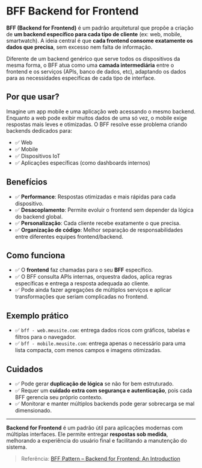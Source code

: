 # BFF Backend for Frontend

**BFF (Backend for Frontend)** é um padrão arquitetural que propõe a criação de **um backend específico para cada tipo de cliente** (ex: web, mobile, smartwatch). A ideia central é que **cada frontend consome exatamente os dados que precisa**, sem excesso nem falta de informação.

Diferente de um backend genérico que serve todos os dispositivos da mesma forma, o BFF atua como uma **camada intermediária** entre o frontend e os serviços (APIs, banco de dados, etc), adaptando os dados para as necessidades específicas de cada tipo de interface.

## Por que usar?

Imagine um app mobile e uma aplicação web acessando o mesmo backend. Enquanto a web pode exibir muitos dados de uma só vez, o mobile exige respostas mais leves e otimizadas. O BFF resolve esse problema criando backends dedicados para:

- ✅ Web
- ✅ Mobile
- ✅ Dispositivos IoT
- ✅ Aplicações específicas (como dashboards internos)

## Benefícios

- ✅ **Performance**: Respostas otimizadas e mais rápidas para cada dispositivo.
- ✅ **Desacoplamento**: Permite evoluir o frontend sem depender da lógica do backend global.
- ✅ **Personalização**: Cada cliente recebe exatamente o que precisa.
- ✅ **Organização de código**: Melhor separação de responsabilidades entre diferentes equipes frontend/backend.

## Como funciona

- ✅ O **frontend** faz chamadas para o seu **BFF** específico.
- ✅ O BFF consulta APIs internas, orquestra dados, aplica regras específicas e entrega a resposta adequada ao cliente.
- ✅ Pode ainda fazer agregações de múltiplos serviços e aplicar transformações que seriam complicadas no frontend.

## Exemplo prático

- ✅ `bff - web.meusite.com`: entrega dados ricos com gráficos, tabelas e filtros para o navegador.
- ✅ `bff - mobile.meusite.com`: entrega apenas o necessário para uma lista compacta, com menos campos e imagens otimizadas.

## Cuidados

- ✅ Pode gerar **duplicação de lógica** se não for bem estruturado.
- ✅ Requer um **cuidado extra com segurança e autenticação**, pois cada BFF gerencia seu próprio contexto.
- ✅ Monitorar e manter múltiplos backends pode gerar sobrecarga se mal dimensionado.

---

**Backend for Frontend** é um padrão útil para aplicações modernas com múltiplas interfaces. Ele permite entregar **respostas sob medida**, melhorando a experiência do usuário final e facilitando a manutenção do sistema.

> Referência: [BFF Pattern – Backend for Frontend: An Introduction](https://blog.bitsrc.io/bff-pattern-backend-for-frontend-an-introduction-e4fa965128bf)
